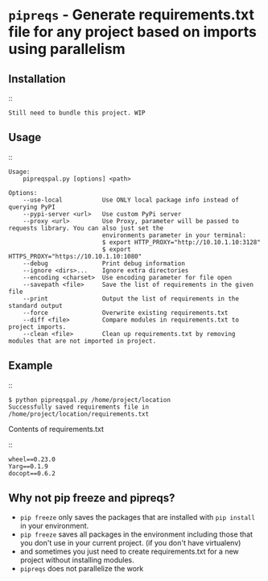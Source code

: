 ``pipreqs`` - Generate requirements.txt file for any project based on imports using parallelism
===============================
        

Installation
------------

::

    Still need to bundle this project. WIP

Usage
-----

::

    Usage:
        pipreqspal.py [options] <path>

    Options:
        --use-local           Use ONLY local package info instead of querying PyPI
        --pypi-server <url>   Use custom PyPi server
        --proxy <url>         Use Proxy, parameter will be passed to requests library. You can also just set the
                              environments parameter in your terminal:
                              $ export HTTP_PROXY="http://10.10.1.10:3128"
                              $ export HTTPS_PROXY="https://10.10.1.10:1080"
        --debug               Print debug information
        --ignore <dirs>...    Ignore extra directories
        --encoding <charset>  Use encoding parameter for file open
        --savepath <file>     Save the list of requirements in the given file
        --print               Output the list of requirements in the standard output
        --force               Overwrite existing requirements.txt
        --diff <file>         Compare modules in requirements.txt to project imports.
        --clean <file>        Clean up requirements.txt by removing modules that are not imported in project.
Example
-------

::

    $ python pipreqspal.py /home/project/location
    Successfully saved requirements file in /home/project/location/requirements.txt

Contents of requirements.txt

::

    wheel==0.23.0
    Yarg==0.1.9
    docopt==0.6.2
    
Why not pip freeze and pipreqs?
-------------------

- ``pip freeze`` only saves the packages that are installed with ``pip install`` in your environment. 
- ``pip freeze`` saves all packages in the environment including those that you don't use in your current project. (if you don't have virtualenv)
- and sometimes you just need to create requirements.txt for a new project without installing modules.
- ``pipreqs`` does not parallelize the work

